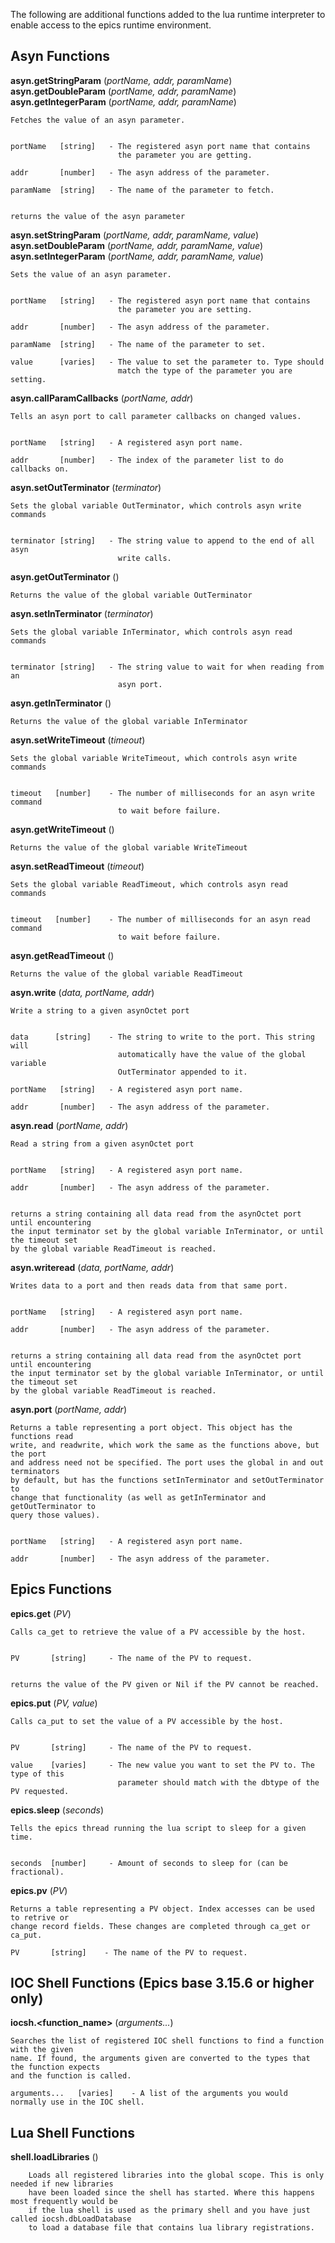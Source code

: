 The following are additional functions added to the lua runtime interpreter to 
enable access to the epics runtime environment.


## Asyn Functions


**asyn.getStringParam** (*portName, addr, paramName*)  
**asyn.getDoubleParam** (*portName, addr, paramName*)  
**asyn.getIntegerParam** (*portName, addr, paramName*)  

	Fetches the value of an asyn parameter.


	portName   [string]   - The registered asyn port name that contains 
	                        the parameter you are getting.

	addr       [number]   - The asyn address of the parameter.
	
	paramName  [string]   - The name of the parameter to fetch.

	
	returns the value of the asyn parameter
	


**asyn.setStringParam** (*portName, addr, paramName, value*)  
**asyn.setDoubleParam** (*portName, addr, paramName, value*)  
**asyn.setIntegerParam** (*portName, addr, paramName, value*)  

	Sets the value of an asyn parameter.

	
	portName   [string]   - The registered asyn port name that contains 
	                        the parameter you are setting.

	addr       [number]   - The asyn address of the parameter.
	
	paramName  [string]   - The name of the parameter to set.
	
	value      [varies]   - The value to set the parameter to. Type should
	                        match the type of the parameter you are setting.



**asyn.callParamCallbacks** (*portName, addr*)

	Tells an asyn port to call parameter callbacks on changed values.
	
	
	portName   [string]   - A registered asyn port name.

	addr       [number]   - The index of the parameter list to do callbacks on.




**asyn.setOutTerminator** (*terminator*)

	Sets the global variable OutTerminator, which controls asyn write commands
	
	
	terminator [string]   - The string value to append to the end of all asyn
	                        write calls.

**asyn.getOutTerminator** ()
	
	Returns the value of the global variable OutTerminator


**asyn.setInTerminator** (*terminator*)

	Sets the global variable InTerminator, which controls asyn read commands
	
	
	terminator [string]   - The string value to wait for when reading from an
	                        asyn port.


**asyn.getInTerminator** ()
	
	Returns the value of the global variable InTerminator


**asyn.setWriteTimeout** (*timeout*)

	Sets the global variable WriteTimeout, which controls asyn write commands
	
	
	timeout   [number]    - The number of milliseconds for an asyn write command
	                        to wait before failure.


**asyn.getWriteTimeout** ()
	
	Returns the value of the global variable WriteTimeout
							
	

**asyn.setReadTimeout** (*timeout*)

	Sets the global variable ReadTimeout, which controls asyn read commands
	
	
	timeout   [number]    - The number of milliseconds for an asyn read command
	                        to wait before failure.


**asyn.getReadTimeout** ()
	
	Returns the value of the global variable ReadTimeout
							
	

**asyn.write** (*data, portName, addr*)

	Write a string to a given asynOctet port
	
	
	data      [string]    - The string to write to the port. This string will 
	                        automatically have the value of the global variable
	                        OutTerminator appended to it.

	portName   [string]   - A registered asyn port name.

	addr       [number]   - The asyn address of the parameter.
	
	

**asyn.read** (*portName, addr*)

	Read a string from a given asynOctet port


	portName   [string]   - A registered asyn port name.

	addr       [number]   - The asyn address of the parameter.


	returns a string containing all data read from the asynOctet port until encountering 
	the input terminator set by the global variable InTerminator, or until the timeout set
	by the global variable ReadTimeout is reached.



**asyn.writeread** (*data, portName, addr*)

	Writes data to a port and then reads data from that same port.

	
	portName   [string]   - A registered asyn port name.

	addr       [number]   - The asyn address of the parameter.

	
	returns a string containing all data read from the asynOctet port until encountering 
	the input terminator set by the global variable InTerminator, or until the timeout set
	by the global variable ReadTimeout is reached.
	

**asyn.port** (*portName, addr*)

	Returns a table representing a port object. This object has the functions read
	write, and readwrite, which work the same as the functions above, but the port
	and address need not be specified. The port uses the global in and out terminators
	by default, but has the functions setInTerminator and setOutTerminator to
	change that functionality (as well as getInTerminator and getOutTerminator to 
	query those values). 

	
	portName   [string]   - A registered asyn port name.

	addr       [number]   - The asyn address of the parameter.
	
	
## Epics Functions

**epics.get** (*PV*)
	
	Calls ca_get to retrieve the value of a PV accessible by the host.
	
	
	PV       [string]     - The name of the PV to request.
	
	
	returns the value of the PV given or Nil if the PV cannot be reached.
	
	

**epics.put** (*PV, value*)

	Calls ca_put to set the value of a PV accessible by the host.
	
	
	PV       [string]     - The name of the PV to request.
	
	value    [varies]     - The new value you want to set the PV to. The type of this
	                        parameter should match with the dbtype of the PV requested.
	
	
	
**epics.sleep** (*seconds*)

	Tells the epics thread running the lua script to sleep for a given time.
	
	
	seconds  [number]     - Amount of seconds to sleep for (can be fractional).

	
**epics.pv** (*PV*)

	Returns a table representing a PV object. Index accesses can be used to retrive or 
	change record fields. These changes are completed through ca_get or ca_put.
	
	PV       [string]    - The name of the PV to request.
	
	

## IOC Shell Functions (Epics base 3.15.6 or higher only)

**iocsh.<function_name>** (*arguments...*)

	Searches the list of registered IOC shell functions to find a function with the given
	name. If found, the arguments given are converted to the types that the function expects
	and the function is called.
	
	arguments...   [varies]    - A list of the arguments you would normally use in the IOC shell.

        
## Lua Shell Functions

**shell.loadLibraries** ()

        Loads all registered libraries into the global scope. This is only needed if new libraries 
        have been loaded since the shell has started. Where this happens most frequently would be
        if the lua shell is used as the primary shell and you have just called iocsh.dbLoadDatabase
        to load a database file that contains lua library registrations.
